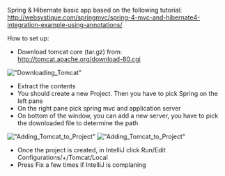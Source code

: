 Spring & Hibernate basic app based on the following tutorial:
http://websystique.com/springmvc/spring-4-mvc-and-hibernate4-integration-example-using-annotations/

How to set up:

- Download tomcat core (tar.gz) from: http://tomcat.apache.org/download-80.cgi

!["Downloading_Tomcat"](img/01.png)
- Extract the contents
- You should create a new Project. Then you have to pick Spring on the left pane
- On the right pane pick spring mvc and application server
- On bottom of the window, you can add a new server, you have to pick the downloaded file to determine the path

!["Adding_Tomcat_to_Project"](img/02.png)
!["Adding_Tomcat_to_Project"](img/03.png)

- Once the project is created, in IntelliJ click Run/Edit Configurations/+/Tomcat/Local
- Press Fix a few times if IntelliJ is complaning
